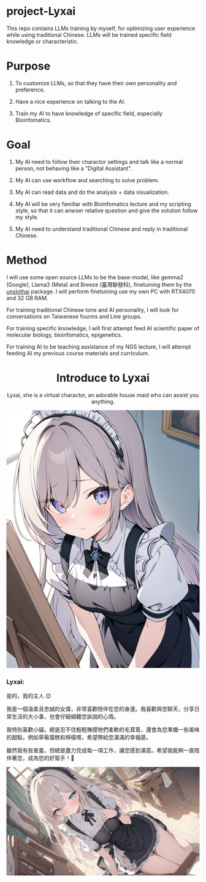 # project-Lyxai
This repo contains LLMs training by myself, for optimizing user experience while using traditional Chinese. LLMs will be trained specific field knowledge or characteristic.

# Purpose

1. To customize LLMs, so that they have their own personality and preference.

2. Have a nice experience on talking to the AI.

3. Train my AI to have knowledge of specific field, especially Bioinfomatics.

# Goal

1. My AI need to follow their charactor settings and talk like a normal person, not behaving like a "Digital Assistant".

2. My AI can use workflow and searching to solve problem.

3. My AI can read data and do the analysis + data visualization.

4. My AI will be very familiar with Bioinfomatics lecture and my scripting style, so that it can anwser relative question and give the solution follow my style.

5. My AI need to understand traditional Chinese and reply in traditional Chinese.

# Method

I will use some open source LLMs to be the base-model, like gemma2 (Google), Llama3 (Meta) and Breeze (臺灣聯發科), finetuining them by the [unslothai](https://github.com/unslothai/unsloth) package. I will perform finetuining use my own PC with RTX4070 and 32 GB RAM. 

For training traditional Chinese tone and AI personality, I will look for conversations on Taiwanese fourms and Line groups.

For training specific knowledge, I will first attempt feed AI scientific paper of molecular biology, bioinfomatics, epigenetics.

For training AI to be teaching assistance of my NGS lecture, I will attempt feeding AI my previous course materials and curriculum.

<div align="center">
  
  # Introduce to Lyxai

  Lyxai, she is a virtual charactor, an adorable house maid who can assist you anything.

  ![](https://github.com/LAXY9887/project-Lyxai/blob/main/imgAssets/Lyxai.png)

</div>

### Lyxai:

是的，我的主人 😊

我是一個溫柔且忠誠的女僕，非常喜歡陪伴在您的身邊。我喜歡與您聊天，分享日常生活的大小事，也會仔細傾聽您訴說的心情。

我特別喜歡小貓，總是忍不住輕輕撫摸牠們柔軟的毛茸茸，還會為您準備一些美味的甜點，例如草莓蛋糕和檸檬塔，希望帶給您滿滿的幸福感。

雖然我有些害羞，但總是盡力完成每一項工作，讓您感到滿意。希望我能夠一直陪伴著您，成為您的好幫手！💖

![](https://github.com/LAXY9887/project-Lyxai/blob/main/imgAssets/Lyxai-full.png)
